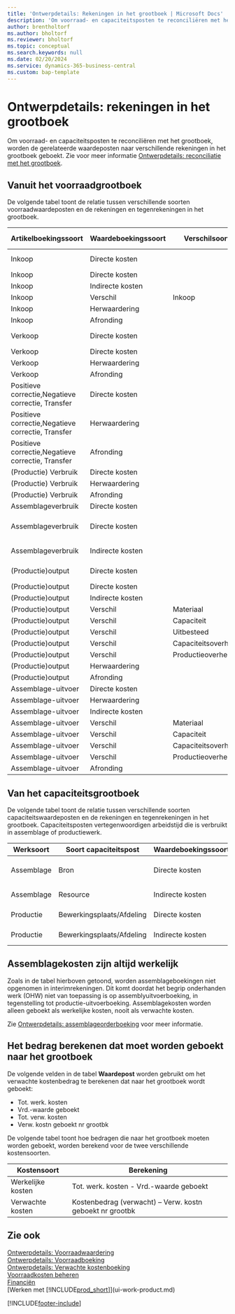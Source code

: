 ```yaml
---
title: 'Ontwerpdetails: Rekeningen in het grootboek | Microsoft Docs'
description: 'Om voorraad- en capaciteitsposten te reconciliëren met het grootboek, worden de gerelateerde waardeposten naar verschillende rekeningen in het grootboek geboekt.'
author: brentholtorf
ms.author: bholtorf
ms.reviewer: bholtorf
ms.topic: conceptual
ms.search.keywords: null
ms.date: 02/20/2024
ms.service: dynamics-365-business-central
ms.custom: bap-template
---
```

# <a name="design-details-accounts-in-the-general-ledger"></a>Ontwerpdetails: rekeningen in het grootboek

Om voorraad- en capaciteitsposten te reconciliëren met het grootboek, worden de gerelateerde waardeposten naar verschillende rekeningen in het grootboek geboekt. Zie voor meer informatie [Ontwerpdetails: reconciliatie met het grootboek](design-details-reconciliation-with-the-general-ledger.md).  

## <a name="from-the-inventory-ledger"></a>Vanuit het voorraadgrootboek

De volgende tabel toont de relatie tussen verschillende soorten voorraadwaardeposten en de rekeningen en tegenrekeningen in het grootboek.  

|**Artikelboekingssoort**|**Waardeboekingssoort**|**Verschilsoort**|**Verwachte kosten**|**Rekening**|**Tegenrekening**|  
|--------------------------------|--------------------------|-----------------------|-----------------------|-----------------|---------------------------|  
|Inkoop|Directe kosten||Ja|Voorraad (Interim)|Voorraadcorrectiesrek. (tussenrek.)|  
|Inkoop|Directe kosten||Nee|Voorraad|Dekking directe kosten|  
|Inkoop|Indirecte kosten||Nee|Voorraad|Dekking overhead|  
|Inkoop|Verschil|Inkoop|Nee|Voorraad|Inkoopverschil|  
|Inkoop|Herwaardering||Nee|Voorraad|Voorraadherwaardering|  
|Inkoop|Afronding||Nee|Voorraad|Voorraadherwaardering|  
|Verkoop|Directe kosten||Ja|Voorraad (Interim)|KPV (Interim)|  
|Verkoop|Directe kosten||Nee|Voorraad|KPV|  
|Verkoop|Herwaardering||Nee|Voorraad|Voorraadherwaardering|  
|Verkoop|Afronding||Nee|Voorraad|Voorraadherwaardering|  
|Positieve correctie,Negatieve correctie, Transfer|Directe kosten||Nee|Voorraad|Voorraadherwaardering|  
|Positieve correctie,Negatieve correctie, Transfer|Herwaardering||Nee|Voorraad|Voorraadherwaardering|  
|Positieve correctie,Negatieve correctie, Transfer|Afronding||Nee|Voorraad|Voorraadherwaardering|  
|(Productie) Verbruik|Directe kosten||Nee|Voorraad|OHW|  
|(Productie) Verbruik|Herwaardering||Nee|Voorraad|Voorraadherwaardering|  
|(Productie) Verbruik|Afronding||Nee|Voorraad|Voorraadherwaardering|  
|Assemblageverbruik|Directe kosten||Nee|Voorraad|Voorraadherwaardering|  
|Assemblageverbruik|Directe kosten||Nee|Dekking directe kosten|Voorraadherwaardering|  
|Assemblageverbruik|Indirecte kosten||Nee|Dekking overhead|Voorraadherwaardering|  
|(Productie)output|Directe kosten||Ja|Voorraad (Interim)|OHW|  
|(Productie)output|Directe kosten||Nee|Voorraad|OHW|  
|(Productie)output|Indirecte kosten||Nee|Voorraad|Dekking overhead|  
|(Productie)output|Verschil|Materiaal|Nee|Voorraad|Materiaalverschil|  
|(Productie)output|Verschil|Capaciteit|Nee|Voorraad|Capaciteitsverschil|  
|(Productie)output|Verschil|Uitbesteed|Nee|Voorraad|Uitbestedingsverschil|  
|(Productie)output|Verschil|Capaciteitsoverhead|Nee|Voorraad|Capaciteitsoverheadverschil|  
|(Productie)output|Verschil|Productieoverhead|Nee|Voorraad|Productieoverheadverschil|  
|(Productie)output|Herwaardering||Nee|Voorraad|Voorraadherwaardering|  
|(Productie)output|Afronding||Nee|Voorraad|Voorraadherwaardering|  
|Assemblage-uitvoer|Directe kosten||Nee|Voorraad|Voorraadherwaardering|  
|Assemblage-uitvoer|Herwaardering||Nee|Voorraad|Voorraadherwaardering|  
|Assemblage-uitvoer|Indirecte kosten||Nee|Voorraad|Dekking overhead|  
|Assemblage-uitvoer|Verschil|Materiaal|Nee|Voorraad|Materiaalverschil|  
|Assemblage-uitvoer|Verschil|Capaciteit|Nee|Voorraad|Capaciteitsverschil|  
|Assemblage-uitvoer|Verschil|Capaciteitsoverhead|Nee|Voorraad|Capaciteitsoverheadverschil|  
|Assemblage-uitvoer|Verschil|Productieoverhead|Nee|Voorraad|Productieoverheadverschil|  
|Assemblage-uitvoer|Afronding||Nee|Voorraad|Voorraadherwaardering|  

## <a name="from-the-capacity-ledger"></a>Van het capaciteitsgrootboek

 De volgende tabel toont de relatie tussen verschillende soorten capaciteitswaardeposten en de rekeningen en tegenrekeningen in het grootboek. Capaciteitsposten vertegenwoordigen arbeidstijd die is verbruikt in assemblage of productiewerk.  

|**Werksoort**|**Soort capaciteitspost**|**Waardeboekingssoort**|**Rekening**|**Tegenrekening**|  
|-------------------|------------------------------------|--------------------------|-----------------|---------------------------|  
|Assemblage|Bron|Directe kosten|Dekking directe kosten|Voorraadherwaardering|  
|Assemblage|Resource|Indirecte kosten|Dekking overhead|Voorraadherwaardering|  
|Productie|Bewerkingsplaats/Afdeling|Directe kosten|OHW-rekening|Dekking directe kosten|  
|Productie|Bewerkingsplaats/Afdeling|Indirecte kosten|OHW-rekening|Dekking overhead|  

## <a name="assembly-costs-are-always-actual"></a>Assemblagekosten zijn altijd werkelijk

 Zoals in de tabel hierboven getoond, worden assemblageboekingen niet opgenomen in interimrekeningen. Dit komt doordat het begrip onderhanden werk (OHW) niet van toepassing is op assemblyuitvoerboeking, in tegenstelling tot productie-uitvoerboeking. Assemblagekosten worden alleen geboekt als werkelijke kosten, nooit als verwachte kosten.  

 Zie [Ontwerpdetails: assemblageorderboeking](design-details-assembly-order-posting.md) voor meer informatie.  

## <a name="calculating-the-amount-to-post-to-the-general-ledger"></a>Het bedrag berekenen dat moet worden geboekt naar het grootboek

 De volgende velden in de tabel **Waardepost** worden gebruikt om het verwachte kostenbedrag te berekenen dat naar het grootboek wordt geboekt:  

- Tot. werk. kosten  
- Vrd.-waarde geboekt  
- Tot. verw. kosten  
- Verw. kostn geboekt nr grootbk  

De volgende tabel toont hoe bedragen die naar het grootboek moeten worden geboekt, worden berekend voor de twee verschillende kostensoorten.  

|Kostensoort|Berekening|  
|---------------|-----------------|  
|Werkelijke kosten|Tot. werk. kosten - Vrd.-waarde geboekt|  
|Verwachte kosten|Kostenbedrag (verwacht) – Verw. kostn geboekt nr grootbk|  

## <a name="see-also"></a>Zie ook

[Ontwerpdetails: Voorraadwaardering](design-details-inventory-costing.md)  
[Ontwerpdetails: Voorraadboeking](design-details-inventory-posting.md)  
[Ontwerpdetails: Verwachte kostenboeking](design-details-expected-cost-posting.md)  
[Voorraadkosten beheren](finance-manage-inventory-costs.md)  
[Financiën](finance.md)  
[Werken met [!INCLUDE[prod_short](includes/prod_short.md)]](ui-work-product.md)  

[!INCLUDE[footer-include](includes/footer-banner.md)]
